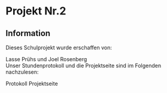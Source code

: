 # Projekt Nr.2  
## Information  

Dieses Schulprojekt wurde erschaffen von:  

Lasse Prühs und Joel Rosenberg  
Unser Stundenprotokoll und die Projektseite sind im Folgenden nachzulesen:

Protokoll
Projektseite
